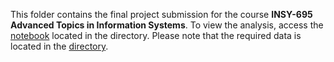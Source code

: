 This folder contains the final project submission for the course **INSY-695 Advanced Topics in Information Systems**. 
To view the analysis, access the [notebook](./TelcoChurn_Final.ipynb) located in the directory. Please note that the required data is located in the [directory](./).
